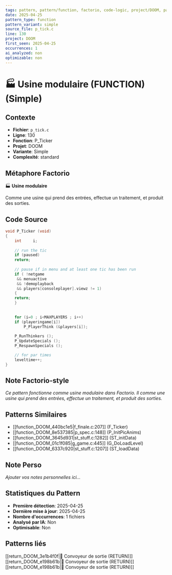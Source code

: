```yaml
---
tags: pattern, pattern/function, factorio, code-logic, project/DOOM, pattern/variant/simple
date: 2025-04-25
pattern_type: function
pattern_variant: simple
source_file: p_tick.c
line: 130
project: DOOM
first_seen: 2025-04-25
occurrences: 1
ai_analyzed: non
optimizable: non
---
```


# 🏭 Usine modulaire (FUNCTION) (Simple)

## Contexte
- **Fichier**: `p_tick.c`
- **Ligne**: 130
- **Fonction**: P_Ticker
- **Projet**: DOOM
- **Variante**: Simple
- **Complexité**: standard

## Métaphore Factorio
🏭 **Usine modulaire**

Comme une usine qui prend des entrées, effectue un traitement, et produit des sorties.

## Code Source
```c
void P_Ticker (void)
{
    int		i;
    
    // run the tic
    if (paused)
	return;
		
    // pause if in menu and at least one tic has been run
    if ( !netgame
	 && menuactive
	 && !demoplayback
	 && players[consoleplayer].viewz != 1)
    {
	return;
    }
    
		
    for (i=0 ; i<MAXPLAYERS ; i++)
	if (playeringame[i])
	    P_PlayerThink (&players[i]);
			
    P_RunThinkers ();
    P_UpdateSpecials ();
    P_RespawnSpecials ();

    // for par times
    leveltime++;	
}
```

## Note Factorio-style
*Ce pattern fonctionne comme usine modulaire dans Factorio. Il comme une usine qui prend des entrées, effectue un traitement, et produit des sorties.*

## Patterns Similaires
- [[function_DOOM_440bc1e5|f_finale.c:207]] (F_Ticker)
- [[function_DOOM_8e537385|p_spec.c:148]] (P_InitPicAnims)
- [[function_DOOM_3645d931|st_stuff.c:1282]] (ST_initData)
- [[function_DOOM_01c1f085|g_game.c:445]] (G_DoLoadLevel)
- [[function_DOOM_6337c920|st_stuff.c:1207]] (ST_loadData)

## Note Perso
*Ajouter vos notes personnelles ici...*

## Statistiques du Pattern
- **Première détection**: 2025-04-25
- **Dernière mise à jour**: 2025-04-25
- **Nombre d'occurrences**: 1 fichiers
- **Analysé par IA**: Non
- **Optimisable**: Non

## Patterns liés
[[return_DOOM_3e1b4f0f|🚚 Convoyeur de sortie (RETURN)]]
[[return_DOOM_e198b61b|🚚 Convoyeur de sortie (RETURN)]]
[[return_DOOM_e198b61b|🚚 Convoyeur de sortie (RETURN)]]
